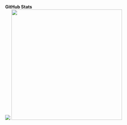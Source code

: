 <summary><b>GitHub Stats</b></summary>
<a href="https://github.com/Ultraft143"><img src="https://github-readme-stats.vercel.app/api?username=Ultraft143&show_icons=true&theme=dark"/></a>
<a href="https://github.com/Ultraft143"><img src="https://github-readme-stats.vercel.app/api/top-langs/?username=Ultraft143&theme=dark" width="355"/></a>
